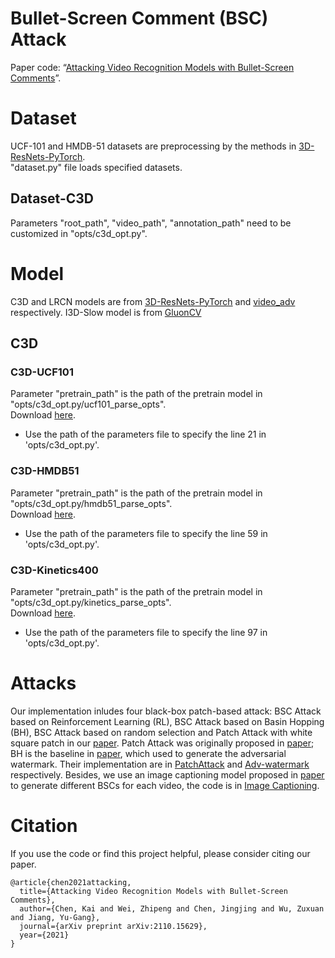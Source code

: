 # Bullet-Screen Comment (BSC) Attack
Paper code: “[Attacking Video Recognition Models with Bullet-Screen Comments](https://arxiv.org/abs/2110.15629)”.

# Dataset
UCF-101 and HMDB-51 datasets are preprocessing by the methods in [3D-ResNets-PyTorch](https://github.com/kenshohara/3D-ResNets-PyTorch).  
"dataset.py" file loads specified datasets.
## Dataset-C3D
Parameters "root_path", "video_path", "annotation_path" need to be customized in "opts/c3d_opt.py".

# Model
C3D and LRCN models are from [3D-ResNets-PyTorch](https://github.com/kenshohara/3D-ResNets-PyTorch) and [video_adv](https://github.com/yanhui002/video_adv/tree/master/models/inception) respectively. I3D-Slow model is from [GluonCV](https://cv.gluon.ai/model_zoo/action_recognition.html)

## C3D
### C3D-UCF101
Parameter "pretrain_path" is the path of the pretrain model in "opts/c3d_opt.py/ucf101_parse_opts".  
Download [here](https://drive.google.com/open?id=1DmI6QBrh7xhme0jOL-3nEutJzesHZTqp).
* Use the path of the parameters file to specify the line 21 in 'opts/c3d_opt.py'.
### C3D-HMDB51
Parameter "pretrain_path" is the path of the pretrain model in "opts/c3d_opt.py/hmdb51_parse_opts".  
Download [here](https://drive.google.com/open?id=1GWP0bAff6H6cE85J6Dz52in6JGv7QZ_u).
* Use the path of the parameters file to specify the line 59 in 'opts/c3d_opt.py'.
### C3D-Kinetics400
Parameter "pretrain_path" is the path of the pretrain model in "opts/c3d_opt.py/kinetics_parse_opts".  
Download [here](https://drive.google.com/drive/folders/1zvl89AgFAApbH0At-gMuZSeQB_LpNP-M).
* Use the path of the parameters file to specify the line 97 in 'opts/c3d_opt.py'.

# Attacks
Our implementation inludes four black-box patch-based attack: BSC Attack based on Reinforcement Learning (RL), BSC Attack based on Basin Hopping (BH), BSC Attack based on random selection and Patch Attack with white square patch in our [paper](https://arxiv.org/abs/2110.15629). Patch Attack was originally proposed in [paper](https://arxiv.org/abs/2004.05682); BH is the baseline in [paper](https://arxiv.org/abs/2008.01919), which used to generate the adversarial watermark. Their implementation are in [PatchAttack](https://github.com/Chenglin-Yang/PatchAttack) and [Adv-watermark](https://github.com/jiaxiaojunQAQ/Adv-watermark) respectively. Besides, we use an image captioning model proposed in [paper](https://arxiv.org/abs/1502.03044) to generate different BSCs for each video, the code is in [Image Captioning](https://github.com/sgrvinod/a-PyTorch-Tutorial-to-Image-Captioning).

# Citation
If you use the code or find this project helpful, please consider citing our paper.
```
@article{chen2021attacking,
  title={Attacking Video Recognition Models with Bullet-Screen Comments},
  author={Chen, Kai and Wei, Zhipeng and Chen, Jingjing and Wu, Zuxuan and Jiang, Yu-Gang},
  journal={arXiv preprint arXiv:2110.15629},
  year={2021}
}
```
